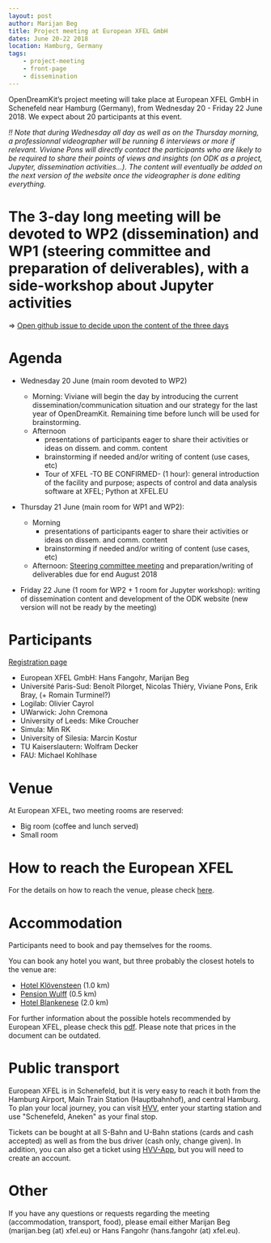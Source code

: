 ```yaml
---
layout: post
author: Marijan Beg
title: Project meeting at European XFEL GmbH
dates: June 20-22 2018
location: Hamburg, Germany
tags:
    - project-meeting
    - front-page
    - dissemination
---
```


OpenDreamKit’s project meeting will take place at European XFEL GmbH
in Schenefeld near Hamburg (Germany), from Wednesday 20 - Friday 22
June 2018. We expect about 20 participants at this event.

*!! Note that during Wednesday all day as well as on the Thursday morning, a professionnal videographer will be running 6 interviews or more if relevant. Viviane Pons will directly contact the participants who are likely to be required to share their points of views and insights (on ODK as a project, Jupyter, dissemination activities...). The content will eventually be added on the next version of the website once the videographer is done editing everything.*

# The 3-day long meeting will be devoted to WP2 (dissemination) and WP1 (steering committee and preparation of deliverables), with a side-workshop about Jupyter activities

=> [Open github issue to decide upon the content of the three days](https://github.com/OpenDreamKit/OpenDreamKit/issues/270)

# Agenda

- Wednesday 20 June (main room devoted to WP2) 
  - Morning: Viviane will begin the day by introducing the current dissemination/communication situation and our strategy for the last year of OpenDreamKit. Remaining time before lunch will be used for brainstorming.
  - Afternoon
    - presentations of participants eager to share their activities or ideas on dissem. and comm. content
    - brainstorming if needed and/or writing of content (use cases, etc)
    - Tour of XFEL -TO BE CONFIRMED- (1 hour): general introduction of the facility and purpose; aspects of control and data analysis software at XFEL; Python at XFEL.EU

    
- Thursday 21 June (main room for WP1 and WP2): 
  - Morning
    - presentations of participants eager to share their activities or ideas on dissem. and comm. content
    - brainstorming if needed and/or writing of content (use cases, etc)
  - Afternoon: [Steering committee meeting](https://opendreamkit.org/meetings/2018-06-20-EuropeanXFEL/ProgressReports) and  preparation/writing of deliverables due for end August 2018
  
- Friday 22 June (1 room for WP2 + 1 room for Jupyter workshop): writing of dissemination content and development of the ODK website (new version will not be ready by the meeting)

# Participants

[Registration page](https://framadate.org/XQuv3rtgcC8jtl7c)

- European XFEL GmbH: Hans Fangohr, Marijan Beg
- Université Paris-Sud: Benoît Pilorget, Nicolas Thiéry, Viviane Pons, Erik Bray, (+ Romain Turminel?)
- Logilab: Olivier Cayrol 	
- UWarwick: John Cremona
- University of Leeds: Mike Croucher
- Simula: Min RK
- University of Silesia: Marcin Kostur
- TU Kaiserslautern: Wolfram Decker
- FAU: Michael Kohlhase


# Venue

At European XFEL, two meeting rooms are reserved:

- Big room (coffee and lunch served) 
- Small room

# How to reach the European XFEL

For the details on how to reach the venue, please check [here](https://www.xfel.eu/contacts/index_eng.html).

# Accommodation

Participants need to book and pay themselves for the rooms.

You can book any hotel you want, but three probably the closest hotels to the venue are:

- [Hotel Klövensteen](http://www.hotel-kloevensteen.de) (1.0 km)
- [Pension Wulff](http://www.wulff-pension.de) (0.5 km)
- [Hotel Blankenese](http://www.hotel-blankenese.de/) (2.0 km)

For further information about the possible hotels recommended by European XFEL, please check this [pdf](hotels_list.pdf). Please note that prices in the document can be outdated.

# Public transport

European XFEL is in Schenefeld, but it is very easy to reach it both from the Hamburg Airport, Main Train Station (Hauptbahnhof), and central Hamburg. To plan your local journey, you can visit [HVV](http://www.hvv.de/en/), enter your starting station and use "Schenefeld, Aneken" as your final stop.

Tickets can be bought at all S-Bahn and U-Bahn stations (cards and cash accepted) as well as from the bus driver (cash only, change given). In addition, you can also get a ticket using [HVV-App](http://www.hvv.de/fahrplaene/hvv-app/), but you will need to create an account.

# Other

If you have any questions or requests regarding the meeting (accommodation, transport, food), please email either Marijan Beg (marijan.beg (at) xfel.eu) or Hans Fangohr (hans.fangohr (at) xfel.eu).
